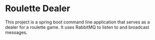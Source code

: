 # Roulette Dealer
This project is a spring boot command line application that serves as a dealer for a roulette game. 
It uses RabbitMQ to listen to and broadcast messages.